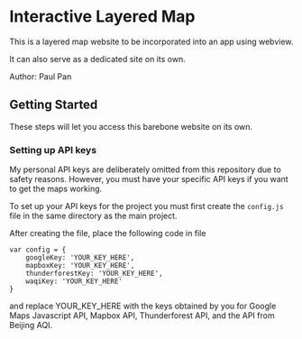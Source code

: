 # Interactive Layered Map

This is a layered map website to be incorporated into an app using webview.

It can also serve as a dedicated site on its own.

Author: Paul Pan

## Getting Started

These steps will let you access this barebone website on its own.

### Setting up API keys

My personal API keys are deliberately omitted from this repository due to safety reasons. However, you must have your specific API keys if you want to get the maps working.

To set up your API keys for the project you must first create the ```config.js``` file in the same directory as the main project.

After creating the file, place the following code in file

```
var config = {
    googleKey: 'YOUR_KEY_HERE',
    mapboxKey: 'YOUR_KEY_HERE',
    thunderforestKey: 'YOUR_KEY_HERE',
    waqiKey: 'YOUR_KEY_HERE'
}
```

and replace YOUR_KEY_HERE with the keys obtained by you for Google Maps Javascript API, Mapbox API, Thunderforest API, and the API from Beijing AQI.
